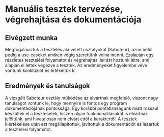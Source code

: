 # Manuális tesztek tervezése, végrehajtása és dokumentációja

## Elvégzett munka
Megfogalmaztuk a tesztelés alá vetett osztályokat (Saboteur), azon belül pedig a use-caseket amiken végig szerettünk volna menni. Ezalapján egy részletes tesztelési folyamatot és végrehajtási leírást hoztunk létre, ami alapján el lettek végezve a tesztek. Az eredményeket figyelembe véve vontunk konklúziót és értékeltük ki.

## Eredmények és tanulságok
A vizsgált Saboteur osztály működése az elvártnak megfelelő, viszont nagy tanulságot vontunk le, hogy mennyire is fontos egy program dokumentációjának pontossága. Egy korábbi pontatlanságunk miatt rosszul készültek el a tesztesetek, hiszen olyan funkcionalitásokat is elvártnak jelöltünk, ami hivatalosan nem elvárt ettől a karaktertől. A tesztek kiértékelése után ezt megállapítottuk, javítottuk a dokumentációt és lezártuk a tesztelési folyamatot.
